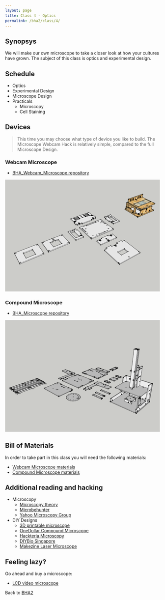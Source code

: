 ```yaml
---
layout: page
title: Class 4 - Optics
permalink: /bha2/class/4/
---
```


## Synopsys

We will make our own microscope to take a closer look at how your
cultures have grown. The subject of this class is optics and experimental design.

## Schedule

* Optics
* Experimental Design
* Microscope Design
* Practicals
  * Microscopy
  * Cell Staining

## Devices

> This time you may choose what type of device you like to build. The Microscope Webcam Hack is relatively simple, compared to the full Microscope Design.

### Webcam Microscope

* [BHA_Webcam_Microscope repository](https://github.com/BioHackAcademy/BHA_Webcam_Microscope)

![Webcam Microscope](/bha2/class/4/WebcamMicroscope.png)

### Compound Microscope

* [BHA_Microscope repository](https://github.com/BioHackAcademy/BHA_Microscope)

![Compound Microscope](/bha2/class/4/CompoundMicroscope.png)

## Bill of Materials

In order to take part in this class you will need the following materials:

* [Webcam Microscope materials](http://www.github.com/biohackacademy/BHA_Webcam_Microscope/BoM.md)
* [Compound Microscope materials](http://www.github.com/biohackacademy/BHA_Microscope/BoM.md)

## Additional reading and hacking

* Microscopy
  * [Microscopy theory](http://micro.magnet.fsu.edu/primer/anatomy/anatomy.html)
  * [Microbehunter](http://www.microbehunter.com/)
  * [Yahoo Microscopy Group](https://groups.yahoo.com/neo/groups/Microscope/info)
* DIY Designs
  * [3D printable microscope](http://www.thingiverse.com/thing:77450)
  * [OneDollar Compound Microscope](http://www.funsci.com/fun3_en/ucomp1/ucomp1.htm)
  * [Hackteria Microscopy](http://hackteria.org/wiki/index.php/DIY_microscopy)
  * [DIYBio Singapore](https://diybiosingapore.wordpress.com/2014/06/22/diy-webcam-microscope-sg-style-2/)
  * [Makezine Laser Microscope](http://makezine.com/projects/make-36-boards/laser-projection-microscope/)

## Feeling lazy?

Go ahead and buy a microscope:

* [LCD video microscope](https://www.conrad.nl/nl/bresser-lcd-microscoop-35-inch-40x-1600x-815889.html)

Back to [BHA2](/bha2/)